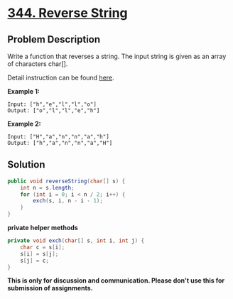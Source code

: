 # [344. Reverse String][title]

## Problem Description

Write a function that reverses a string. The input string is given as an array of characters char[].

Detail instruction can be found [here][title].

**Example 1:**

```
Input: ["h","e","l","l","o"]
Output: ["o","l","l","e","h"]
```

**Example 2:**

```
Input: ["H","a","n","n","a","h"]
Output: ["h","a","n","n","a","H"]
```

## Solution

```java
public void reverseString(char[] s) {
    int n = s.length;
    for (int i = 0; i < n / 2; i++) {
        exch(s, i, n - i - 1);
    }
}
```

**private helper methods**

```java
private void exch(char[] s, int i, int j) {
    char c = s[i];
    s[i] = s[j];
    s[j] = c;
}
```

**This is only for discussion and communication. Please don't use this for submission of assignments.**

[title]: https://leetcode.com/problems/reverse-string/